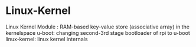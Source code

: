 # Linux-Kernel
Linux Kernel Module : RAM-based key-value store (associative array) in the kernelspace
u-boot: changing second-3rd stage bootloader of rpi to u-boot
linux-kernel: linux kernel internals

